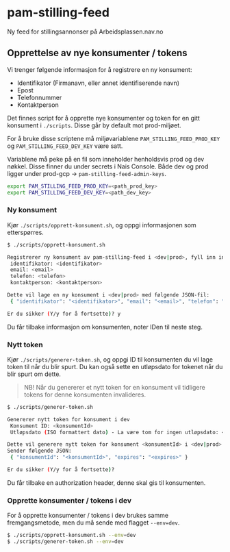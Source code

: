 # pam-stilling-feed
Ny feed for stillingsannonser på Arbeidsplassen.nav.no

## Opprettelse av nye konsumenter / tokens
Vi trenger følgende informasjon for å registrere en ny konsument:
* Identifikator (Firmanavn, eller annet identifiserende navn)
* Epost
* Telefonnummer
* Kontaktperson

Det finnes script for å opprette nye konsumenter og token for en gitt konsument i `./scripts`. Disse går by default mot prod-miljøet. 

For å bruke disse scriptene må miljøvariablene `PAM_STILLING_FEED_PROD_KEY` og `PAM_STILLING_FEED_DEV_KEY` være satt.  

Variablene må peke på en fil som inneholder henholdsvis prod og dev nøkkel. Disse finner du under secrets i Nais Console. Både dev og prod ligger under prod-gcp -> `pam-stilling-feed-admin-keys`.

```bash
export PAM_STILLING_FEED_PROD_KEY=<path_prod_key>
export PAM_STILLING_FEED_DEV_KEY=<path_dev_key>
```

### Ny konsument
Kjør `./scripts/opprett-konsument.sh`, og oppgi informasjonen som etterspørres.

```bash
$ ./scripts/opprett-konsument.sh

Registrerer ny konsument av pam-stilling-feed i <dev|prod>, fyll inn informasjon:
 identifikator: <identifikator>
 email: <email>
 telefon: <telefon>
 kontaktperson: <kontaktperson>

Dette vil lage en ny konsument i <dev|prod> med følgende JSON-fil:
 { "identifikator": "<identifikator>", "email": "<email>", "telefon": "<telefon>", "kontaktperson": "<kontaktperson>" } 

Er du sikker (Y/y for å fortsette)? y
```

Du får tilbake informasjon om konsumenten, noter IDen til neste steg.

### Nytt token
Kjør `./scripts/generer-token.sh`, og oppgi ID til konsumenten du vil lage token til når du blir spurt. Du kan også sette en utløpsdato for tokenet når du blir spurt om dette.
> NB! Når du genererer et nytt token for en konsument vil tidligere tokens for denne konsumenten invalideres.

```bash
$ ./scripts/generer-token.sh

Genererer nytt token for konsument i dev
 Konsument ID: <konsumentId>
 Utløpsdato (ISO formattert dato) - La være tom for ingen utløpsdato: <expires>

Dette vil generere nytt token for konsument <konsumentId> i <dev|prod> og invalidere tidligere utstedte tokens
Sender følgende JSON:
 { "konsumentId": "<konsumentId>", "expires": "<expires>" } 

Er du sikker (Y/y for å fortsette)?
```

Du får tilbake en authorization header, denne skal gis til konsumenten.
 
### Opprette konsumenter / tokens i dev
For å opprette konsumenter / tokens i dev brukes samme fremgangsmetode, men du må sende med flagget `--env=dev`.

```bash
$ ./scripts/opprett-konsument.sh --env=dev
$ ./scripts/generer-token.sh --env=dev
```
